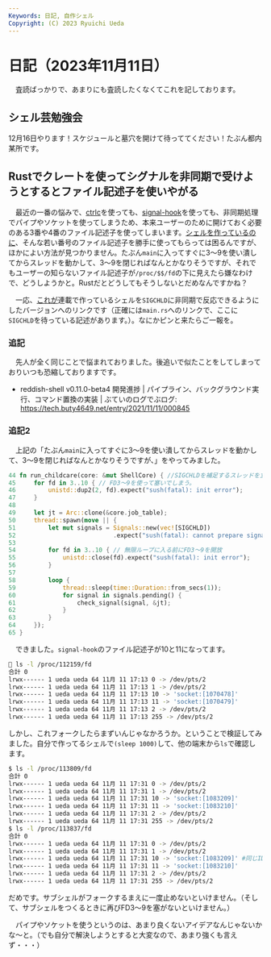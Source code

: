 ```yaml
---
Keywords: 日記, 自作シェル
Copyright: (C) 2023 Ryuichi Ueda
---
```


# 日記（2023年11月11日）

　査読ばっかりで、あまりにも査読したくなくてこれを記しております。

## シェル芸勉強会

12月16日やります！スケジュールと墓穴を開けて待っててください！たぶん都内某所です。

## Rustでクレートを使ってシグナルを非同期で受けようとするとファイル記述子を使いやがる

　最近の一番の悩みで、[ctrlc](https://crates.io/crates/ctrlc)を使っても、[signal-hook](https://crates.io/crates/signal-hook)を使っても、非同期処理でパイプやソケットを使ってしまうため、本来ユーザーのために開けておく必要のある3番や4番のファイル記述子を使ってしまいます。[シェルを作っているのに](/page=sd_rusty_bash)、そんな若い番号のファイル記述子を勝手に使ってもらっては困るんですが、ほかによい方法が見つかりません。たぶん`main`に入ってすぐに3〜9を使い潰してからスレッドを動かして、3〜9を閉じればなんとかなりそうですが、それでもユーザーの知らないファイル記述子が`/proc/$$/fd`の下に見えたら嫌なわけで、どうしようかと。Rustだとどうしてもそうしないとだめなんですかね？

　一応、[これが](https://github.com/shellgei/rusty_bash/blob/sd/202405_async/src/main.rs)連載で作っているシェルを`SIGCHLD`に非同期で反応できるようにしたバージョンへのリンクです（正確には`main.rs`へのリンクで、ここに`SIGCHLD`を待っている記述があります。）。なにかピンと来たらご一報を。

### 追記

　先人が全く同じことで悩まれておりました。後追いで似たことをしてしまっておりいつも恐縮しておりますです。

* reddish-shell v0.11.0-beta4 開発進捗 | パイプライン、バックグラウンド実行、コマンド置換の実装 | ぶていのログでぶログ: https://tech.buty4649.net/entry/2021/11/11/000845

### 追記2

　上記の「たぶん`main`に入ってすぐに3〜9を使い潰してからスレッドを動かして、3〜9を閉じればなんとかなりそうですが、」をやってみました。

```rust
44 fn run_childcare(core: &mut ShellCore) { //SIGCHLDを補足するスレッドを立ち上げる関数
45     for fd in 3..10 { // FD3〜9を使って塞いでしまう。
46         unistd::dup2(2, fd).expect("sush(fatal): init error");
47     }
48
49     let jt = Arc::clone(&core.job_table);
50     thread::spawn(move || {
51         let mut signals = Signals::new(vec![SIGCHLD])
52                           .expect("sush(fatal): cannot prepare signal data");
53
54         for fd in 3..10 { // 無限ループに入る前にFD3〜9を開放
55             unistd::close(fd).expect("sush(fatal): init error");
56         }
57
58         loop {
59             thread::sleep(time::Duration::from_secs(1));
60             for signal in signals.pending() {
61                 check_signal(signal, &jt);
62             }
63         }
64     });
65 }
```


　できました。`signal-hook`のファイル記述子が10と11になってます。

```bash
🍣 ls -l /proc/112159/fd
合計 0
lrwx------ 1 ueda ueda 64 11月 11 17:13 0 -> /dev/pts/2
lrwx------ 1 ueda ueda 64 11月 11 17:13 1 -> /dev/pts/2
lrwx------ 1 ueda ueda 64 11月 11 17:13 10 -> 'socket:[1070478]'
lrwx------ 1 ueda ueda 64 11月 11 17:13 11 -> 'socket:[1070479]'
lrwx------ 1 ueda ueda 64 11月 11 17:13 2 -> /dev/pts/2
lrwx------ 1 ueda ueda 64 11月 11 17:13 255 -> /dev/pts/2
```

しかし、これフォークしたらまずいんじゃなかろうか。ということで検証してみました。自分で作ってるシェルで`(sleep 1000)`して、他の端末から`ls`で確認します。

```bash
$ ls -l /proc/113809/fd
合計 0
lrwx------ 1 ueda ueda 64 11月 11 17:31 0 -> /dev/pts/2
lrwx------ 1 ueda ueda 64 11月 11 17:31 1 -> /dev/pts/2
lrwx------ 1 ueda ueda 64 11月 11 17:31 10 -> 'socket:[1083209]'
lrwx------ 1 ueda ueda 64 11月 11 17:31 11 -> 'socket:[1083210]'
lrwx------ 1 ueda ueda 64 11月 11 17:31 2 -> /dev/pts/2
lrwx------ 1 ueda ueda 64 11月 11 17:31 255 -> /dev/pts/2
$ ls -l /proc/113837/fd
合計 0
lrwx------ 1 ueda ueda 64 11月 11 17:31 0 -> /dev/pts/2
lrwx------ 1 ueda ueda 64 11月 11 17:31 1 -> /dev/pts/2
lrwx------ 1 ueda ueda 64 11月 11 17:31 10 -> 'socket:[1083209]' #同じID。アカン
lrwx------ 1 ueda ueda 64 11月 11 17:31 11 -> 'socket:[1083210]'
lrwx------ 1 ueda ueda 64 11月 11 17:31 2 -> /dev/pts/2
lrwx------ 1 ueda ueda 64 11月 11 17:31 255 -> /dev/pts/2
```

だめです。サブシェルがフォークするまえに一度止めないといけません。（そして、サブシェルをつくるときに再びFD3〜9を塞がないといけません。）

　パイプやソケットを使うというのは、あまり良くないアイデアなんじゃないかな〜と。（でも自分で解決しようとすると大変なので、あまり強くも言えず・・・）

